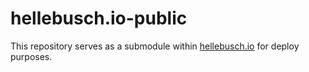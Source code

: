 # hellebusch.io-public

This repository serves as a submodule within [hellebusch.io](https://github.com/sahellebusch/hellebusch.io) for deploy purposes. 
